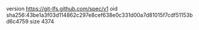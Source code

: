 version https://git-lfs.github.com/spec/v1
oid sha256:43be1a3f03d114862c297e8cef638e0c331d00a7d81015f7cdf51153bd6c4759
size 4374
